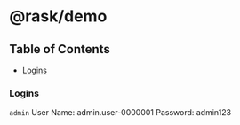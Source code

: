 # @rask/demo

## Table of Contents

- [Logins](#logins)

### Logins

`admin`
User Name: admin.user-0000001
Password: admin123
